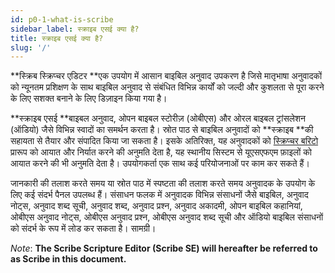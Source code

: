 ```yaml
---
id: p0-1-what-is-scribe
sidebar_label: स्क्राइब एसई क्या है?
title: स्क्राइब एसई क्या है?
slug: '/'
---
```


**स्क्रिब स्क्रिप्चर एडिटर **एक उपयोग में आसान बाइबिल अनुवाद उपकरण है जिसे मातृभाषा अनुवादकों को न्यूनतम प्रशिक्षण के साथ बाइबिल अनुवाद से संबंधित विभिन्न कार्यों को जल्दी और कुशलता से पूरा करने के लिए सशक्त बनाने के लिए डिज़ाइन किया गया है।


**स्क्राइब एसई **बाइबल अनुवाद, ओपन बाइबल स्टोरीज़ (ओबीएस) और ओरल बाइबल ट्रांसलेशन (ऑडियो) जैसे विभिन्न स्वादों का समर्थन करता है। स्रोत पाठ से बाइबिल अनुवादों को **स्क्राइब **की सहायता से तैयार और संपादित किया जा सकता है। इसके अतिरिक्त, यह अनुवादकों को [स्क्रिप्चर बरिटो](https://docs.burrito.bible/) प्रारूप को आयात और निर्यात करने की अनुमति देता है, यह स्थानीय सिस्टम से यूएसएफएम फ़ाइलों को आयात करने की भी अनुमति देता है। उपयोगकर्ता एक साथ कई परियोजनाओं पर काम कर सकते हैं।

  जानकारी की तलाश करते समय या स्रोत पाठ में स्पष्टता की तलाश करते समय अनुवादक के उपयोग के लिए कई संदर्भ पैनल उपलब्ध हैं। संसाधन फलक में अनुवादक विभिन्न संसाधनों जैसे बाइबिल, अनुवाद नोट्स, अनुवाद शब्द सूची, अनुवाद शब्द, अनुवाद प्रश्न, अनुवाद अकादमी, ओपन बाइबिल कहानियां, ओबीएस अनुवाद नोट्स, ओबीएस अनुवाद प्रश्न, ओबीएस अनुवाद शब्द सूची और ऑडियो बाइबिल संसाधनों को संदर्भ के रूप में लोड कर सकता है। सामग्री।

*Note*: **The Scribe Scripture Editor (Scribe SE) will hereafter be referred to as Scribe in this document.**
